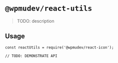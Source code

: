 # `@wpmudev/react-utils`

> TODO: description

## Usage

```
const reactUtils = require('@wpmudev/react-icon');

// TODO: DEMONSTRATE API
```
